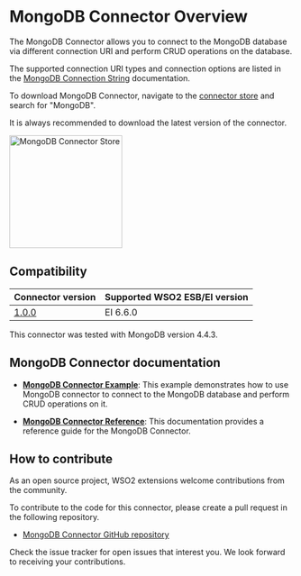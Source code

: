 
# MongoDB Connector Overview

The MongoDB Connector allows you to connect to the MongoDB database via different connection URI and perform CRUD operations on the database.

The supported connection URI types and connection options are listed in the [MongoDB Connection String](https://docs.mongodb.com/manual/reference/connection-string/) documentation.

To download MongoDB Connector, navigate to the [connector store](https://store.wso2.com/store/assets/esbconnector/list) and search for "MongoDB".

It is always recommended to download the latest version of the connector.

<img src="../../../../assets/img/connectors/mongodb-connector-store.png" title="MongoDB Connector Store" width="200" alt="MongoDB Connector Store"/>    

## Compatibility

| Connector version | Supported WSO2 ESB/EI version |
| ------------- |------------- |
|  [1.0.0](https://github.com/wso2-extensions/esb-connector-mongodb/tree/v1.0.0)        | EI 6.6.0 |

This connector was tested with MongoDB version 4.4.3.

## MongoDB Connector documentation

* **[MongoDB Connector Example](mongodb-connector-example.md)**: This example demonstrates how to use MongoDB connector to connect to the MongoDB database and perform CRUD operations on it.

* **[MongoDB Connector Reference](mongodb-connector-config.md)**: This documentation provides a reference guide for the MongoDB Connector.

## How to contribute

As an open source project, WSO2 extensions welcome contributions from the community.

To contribute to the code for this connector, please create a pull request in the following repository.

* [MongoDB Connector GitHub repository](https://github.com/wso2-extensions/esb-connector-mongodb)

Check the issue tracker for open issues that interest you. We look forward to receiving your contributions.

